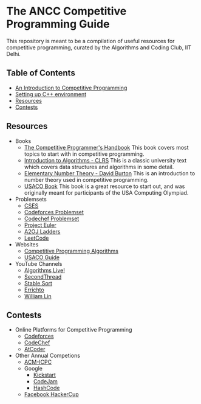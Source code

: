 # The ANCC Competitive Programming Guide

This repository is meant to be a compilation of useful resources for competitive programming, curated by the Algorithms and Coding Club, IIT Delhi.
## Table of Contents 
- [An Introduction to Competitive Programming](https://www.youtube.com/watch?v=rU4Qw-8wjR4)
- [Setting up C++ environment](https://github.com/ancc-iitd/competitive-programming-resources/tree/main/setup)
- [Resources](#resources)
- [Contests](#contests)
<!-- ---
- [Mathematics for CP](#mathematics-for-cp)
- [Searching and Sorting](#searching-and-sorting)
- [Data Strucutres](#data-structures)
- [Recursion and Backtracking](#recursion-and-backtracking)
- [Greedy Algorithms](#greedy-algorithms)
- [Dynamic Programming](#dynamic-programming)
- [Trees](#trees)
- [Graph Algorithms and Graph Traversal](#graphs)
- [Game Theory](#game-theory)
-->
## Resources
- Books
    - [The Competitive Programmer's Handbook](https://cses.fi/book.pdf) This book covers most topics to start with in competitive programming.
    - [Introduction to Algorithms - CLRS](https://g.co/kgs/Qx7EEx) This is a classic university text which covers data structures and algorithms in some detail.
    - [Elementary Number Theory - David Burton](https://g.co/kgs/9jeHiX) This is an introduction to number theory used in competitive programming.
    - [USACO Book](https://darrenyao.com/usacobook/cpp.pdf) This book is a great resource to start out, and was originally meant for participants of the USA Computing Olympiad.
- Problemsets
    - [CSES](http://cses.fi/problemset)
    - [Codeforces Problemset](https://codeforces.com/problemset)
    - [Codechef Problemset](https://www.codechef.com/problems/school)
    - [Project Euler](https://projecteuler.net/)
    - [A2OJ Ladders](https://a2oj.com/Ladders.html)
    - [LeetCode](https://leetcode.com/problems/)
- Websites
    - [Competitive Programming Algorithms](http://cp-algorithms.com/)
    - [USACO Guide](https://usaco.guide/)
- YouTube Channels
    - [Algorithms Live!](https://www.youtube.com/channel/UCBLr7ISa_YDy5qeATupf26w)
    - [SecondThread](https://www.youtube.com/channel/UCXbCohpE9IoVQUD2Ifg1d1g)
    - [Stable Sort](https://www.youtube.com/channel/UCV2g02zq5y7unJ_GSr-de2w)
    - [Errichto](https://www.youtube.com/channel/UCBr_Fu6q9iHYQCh13jmpbrg)
    - [William Lin](https://www.youtube.com/channel/UCKuDLsO0Wwef53qdHPjbU2Q)
## Contests
- Online Platforms for Competitive Programming
    - [Codeforces](https://codeforces.com/)
    - [CodeChef](https://www.codechef.com/)
    - [AtCoder](https://atcoder.jp/)
- Other Annual Competions
    - [ACM-ICPC](https://icpc.global)
    - Google
        - [Kickstart](https://codingcompetitions.withgoogle.com/kickstart)
        - [CodeJam](https://codingcompetitions.withgoogle.com/codejam)
        - [HashCode](https://codingcompetitions.withgoogle.com/hashcode)
    - [Facebook HackerCup](https://www.facebook.com/codingcompetitions/hacker-cup/)
<!-- ---

---
## Mathematics for Competitive Programming
---
- Topics
     - <span style="color : green ;">Bit - Manipulation </span>
    - <span style="color : green ;">Modular Arithmetic
    - <span style="color : yellow ;">Number Theory
    - <span style="color : red ;">Combinatorics
    - <span style="color : red ;">Geometry

---
## Searching and Sorting
---

---
## C++ STL
---

- Topics 
     - Strings 
     - Vectors
     - Stack
     - Queue
     - Deque
     - Priority Queue
     - Map and Unordered Map
     - Set , Multiset and Unordered set  

---
## Data Structures
---
- Topics 
    - <span style="color : green ;">Arrays
    - <span style="color : green ;">Strings
    - <span style="color : green ;">Stacks
    - <span style="color : green ;">Queues
    - <span style="color : yellow;">Linked Lists
    - <span style="color : yellow;">Sets
    - <span style="color : yellow;">Hash Maps
    - <span style="color : yellow;">Priority Queues / Heaps 
    - <span style="color : red ;">Tries
    - <span style="color : red ;">Graphs
    - <span style ="color : red ; ">Trees
    - <span style="color : red ;">Segment Trees and Fenwick Trees
## Recursion and Backtracking
---

---
## Greedy Algorithms
---

---
## Dynamic Programming
---

---
## Trees
---

---
## Graphs
---
 - Topics
    - Basic Graph Termanology
    - BFS
    - DFS

---
## Game Theory
---
 -->
